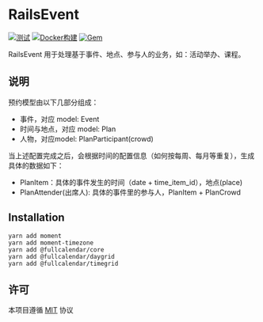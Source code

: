 # RailsEvent

[![测试](https://github.com/work-design/rails_event/actions/workflows/test.yml/badge.svg)](https://github.com/work-design/rails_event/actions/workflows/test.yml)
[![Docker构建](https://github.com/work-design/rails_event/actions/workflows/cd.yml/badge.svg)](https://github.com/work-design/rails_event/actions/workflows/cd.yml)
[![Gem](https://github.com/work-design/rails_event/actions/workflows/gempush.yml/badge.svg)](https://github.com/work-design/rails_event/actions/workflows/gempush.yml)

RailsEvent 用于处理基于事件、地点、参与人的业务，如：活动举办、课程。


## 说明

预约模型由以下几部分组成：

* 事件，对应 model: Event
* 时间与地点，对应 model: Plan
* 人物，对应model: PlanParticipant(crowd)

当上述配置完成之后，会根据时间的配置信息（如何按每周、每月等重复），生成具体的数据如下：

* PlanItem：具体的事件发生的时间（date + time_item_id），地点(place)
* PlanAttender(出席人): 具体的事件里的参与人，PlanItem + PlanCrowd


## Installation

```
yarn add moment
yarn add moment-timezone
yarn add @fullcalendar/core
yarn add @fullcalendar/daygrid
yarn add @fullcalendar/timegrid
```


## 许可
本项目遵循 [MIT](LICENSE) 协议
